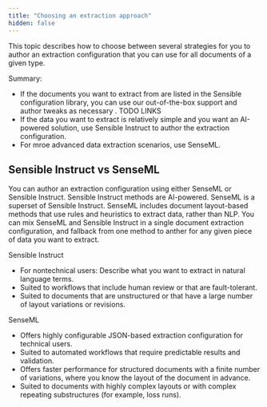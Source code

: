 ```yaml
---
title: "Choosing an extraction approach"
hidden: false
---
```


This topic describes how to choose between several strategies for you to author an extraction configuration that you can use for all documents of a given type. 

Summary:

- If the documents you want to extract from are listed in the Sensible configuration library, you can use our out-of-the-box support and author tweaks as necessary . TODO LINKS
- If the data you want to extract is relatively simple and you want an AI-powered solution, use Sensible Instruct to author the extraction configuration.
- For mroe advanced data extraction scenarios, use SenseML.



Sensible Instruct vs SenseML
---


You can author an extraction configuration using either SenseML or Sensible Instruct. Sensible Instruct methods are AI-powered. SenseML is a superset of Sensible Instruct. SenseML includes document layout-based methods that use rules and heuristics to extract data, rather than NLP.  You can mix SenseML and Sensible Instruct in a single document extraction configuration, and fallback from one method to anther for any given piece of data you want to extract.

Sensible Instruct

- For nontechnical users: Describe what you want to extract in natural language terms.
- Suited to workflows that include human review or that are fault-tolerant.
- Suited to documents that are unstructured or that have a large number of layout variations or revisions.

SenseML

-  Offers highly configurable JSON-based extraction configuration for technical users.
-  Suited to automated workflows that require predictable results and validation.
-  Offers faster performance for  structured documents with a finite number of variations, where you know the layout of the document in advance.
-  Suited to documents with highly complex layouts or with complex repeating substructures (for example, loss runs).





